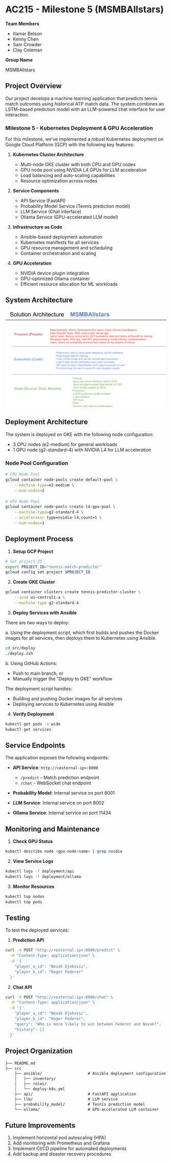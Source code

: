 # AC215 - Milestone 5 (MSMBAllstars)

**Team Members**

- Itamar Belson
- Kenny Chen
- Sam Crowder
- Clay Coleman

**Group Name**

MSMBAllstars

## Project Overview

Our project develops a machine learning application that predicts tennis match outcomes using historical ATP match data. The system combines an LSTM-based prediction model with an LLM-powered chat interface for user interaction.

### Milestone 5 - Kubernetes Deployment & GPU Acceleration

For this milestone, we've implemented a robust Kubernetes deployment on Google Cloud Platform (GCP) with the following key features:

1. **Kubernetes Cluster Architecture**

   - Multi-node GKE cluster with both CPU and GPU nodes
   - GPU node pool using NVIDIA L4 GPUs for LLM acceleration
   - Load balancing and auto-scaling capabilities
   - Resource optimization across nodes

2. **Service Components**

   - API Service (FastAPI)
   - Probability Model Service (Tennis prediction model)
   - LLM Service (Chat interface)
   - Ollama Service (GPU-accelerated LLM model)

3. **Infrastructure as Code**

   - Ansible-based deployment automation
   - Kubernetes manifests for all services
   - GPU resource management and scheduling
   - Container orchestration and scaling

4. **GPU Acceleration**
   - NVIDIA device plugin integration
   - GPU-optimized Ollama container
   - Efficient resource allocation for ML workloads

## System Architecture

![System Overview](deliverables/diagrams/solution_architecture.png)

## Deployment Architecture

The system is deployed on GKE with the following node configuration:

- 3 CPU nodes (e2-medium) for general workloads
- 1 GPU node (g2-standard-4) with NVIDIA L4 for LLM acceleration

### Node Pool Configuration

```bash
# CPU Node Pool
gcloud container node-pools create default-pool \
    --machine-type=e2-medium \
    --num-nodes=3

# GPU Node Pool
gcloud container node-pools create l4-gpu-pool \
    --machine-type=g2-standard-4 \
    --accelerator type=nvidia-l4,count=1 \
    --num-nodes=1
```

## Deployment Process

1. **Setup GCP Project**

```bash
# Set project ID
export PROJECT_ID="tennis-match-predictor"
gcloud config set project $PROJECT_ID
```

2. **Create GKE Cluster**

```bash
gcloud container clusters create tennis-predictor-cluster \
    --zone us-central1-a \
    --machine-type g2-standard-4
```

3. **Deploy Services with Ansible**

There are two ways to deploy:

a. Using the deployment script, which first builds and pushes the Docker images for all services, then deploys them to Kubernetes using Ansible.
```bash
cd src/deploy
./deploy.zsh
```

b. Using GitHub Actions:
- Push to main branch, or
- Manually trigger the "Deploy to GKE" workflow

The deployment script handles:
- Building and pushing Docker images for all services
- Deploying services to Kubernetes using Ansible

4. **Verify Deployment**

```bash
kubectl get pods -o wide
kubectl get services
```

## Service Endpoints

The application exposes the following endpoints:

- **API Service**: `http://<external-ip>:8000`

  - `/predict` - Match prediction endpoint
  - `/chat` - WebSocket chat endpoint

- **Probability Model**: Internal service on port 8001
- **LLM Service**: Internal service on port 8002
- **Ollama Service**: Internal service on port 11434

## Monitoring and Maintenance

1. **Check GPU Status**

```bash
kubectl describe node <gpu-node-name> | grep nvidia
```

2. **View Service Logs**

```bash
kubectl logs -f deployment/api
kubectl logs -f deployment/ollama
```

3. **Monitor Resources**

```bash
kubectl top nodes
kubectl top pods
```

## Testing

To test the deployed services:

1. **Prediction API**

```bash
curl -X POST "http://<external-ip>:8000/predict" \
  -H "Content-Type: application/json" \
  -d '{
    "player_a_id": "Novak Djokovic",
    "player_b_id": "Roger Federer"
  }'
```

2. **Chat API**

```bash
curl -X POST "http://<external-ip>:8000/chat" \
  -H "Content-Type: application/json" \
  -d '{
    "player_a_id": "Novak Djokovic",
    "player_b_id": "Roger Federer",
    "query": "Who is more likely to win between Federer and Novak?",
    "history": []
  }'
```

## Project Organization

    ├── README.md
    ├── src
        ├── ansible/                    # Ansible deployment configuration
        │   ├── inventory/
        │   ├── roles/
        │   └── deploy-k8s.yml
        ├── api/                        # FastAPI application
        ├── llm/                        # LLM service
        ├── probability_model/          # Tennis prediction model
        └── ollama/                     # GPU-accelerated LLM container

## Future Improvements

1. Implement horizontal pod autoscaling (HPA)
2. Add monitoring with Prometheus and Grafana
3. Implement CI/CD pipeline for automated deployments
4. Add backup and disaster recovery procedures
